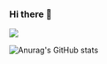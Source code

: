 ### Hi there 👋

<!--
**Canihelpme/Canihelpme** is a ✨ _special_ ✨ repository because its `README.md` (this file) appears on your GitHub profile.

Here are some ideas to get you started:

- 🔭 I’m currently working on ...
- 🌱 I’m currently learning ...
- 👯 I’m looking to collaborate on ...
- 🤔 I’m looking for help with ...
- 💬 Ask me about ...
- 📫 How to reach me: ...
- 😄 Pronouns: ...
- ⚡ Fun fact: ...
-->
<a href="버튼을 눌렀을 때 이동할 링크" target="_blank">
  <img src="https://img.shields.io/badge/C-A8B9CC?style=flat-square&logo=C&logoColor=White"/></a>

![Anurag's GitHub stats](https://github-readme-stats.vercel.app/api?username=Canihelpme&show_icons=true&theme=radical)

